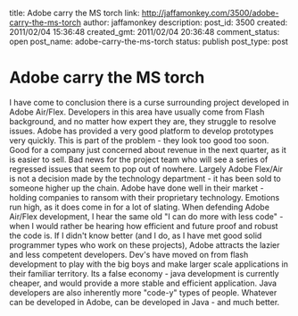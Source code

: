 title: Adobe carry the MS torch
link: http://jaffamonkey.com/3500/adobe-carry-the-ms-torch
author: jaffamonkey
description: 
post_id: 3500
created: 2011/02/04 15:36:48
created_gmt: 2011/02/04 20:36:48
comment_status: open
post_name: adobe-carry-the-ms-torch
status: publish
post_type: post

# Adobe carry the MS torch

I have come to conclusion there is a curse surrounding project developed in Adobe Air/Flex. Developers in this area have usually come from Flash background, and no matter how expert they are, they struggle to resolve issues. Adobe has provided a very good platform to develop prototypes very quickly. This is part of the problem - they look too good too soon. Good for a company just concerned about revenue in the next quarter, as it is easier to sell. Bad news for the project team who will see a series of regressed issues that seem to pop out of nowhere. Largely Adobe Flex/Air is not a decision made by the technology department - it has been sold to someone higher up the chain. Adobe have done well in their market - holding companies to ransom with their proprietary technology. Emotions run high, as it does come in for a lot of slating. When defending Adobe Air/Flex development, I hear the same old "I can do more with less code" - when I would rather be hearing how efficient and future proof and robust the code is. If I didn't know better (and I do, as I have met good solid programmer types who work on these projects), Adobe attracts the lazier and less competent developers. Dev's have moved on from flash development to play with the big boys and make larger scale applications in their familiar territory. Its a false economy - java development is currently cheaper, and would provide a more stable and efficient application. Java developers are also inherently more "code-y" types of people. Whatever can be developed in Adobe, can be developed in Java - and much better.